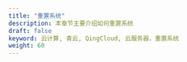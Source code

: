 ```yaml
---
title: "重置系统"
description: 本章节主要介绍如何重置系统
draft: false
keyword: 云计算, 青云, QingCloud, 云服务器，重置系统
weight: 60
---
```


